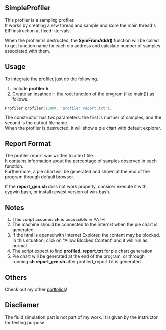 ## SimpleProfiler

This profiler is a sampling profiler.  
It works by creating a new thread and sample and store the main thread's EIP instruction at fixed intervals.  

When the profiler is destructed, the **SymFromAddr()** function will be called to get function name for each eip address and calculate number of samples associated with them.

## Usage

To integrate the profiler, just do the following.
1. Include **profiler.h**
2. Create an insatnce in the root function of the program (like main()) as follows.  
```c++
Profiler profiler(10000, "profiler_report.txt");  
```
The constructor has two parameters: the first is number of samples, and the second is the output file name.   
When the profiler is destructed, it will show a pie chart with default explorer.

## Report Format
The profiler report was written to a text file.  
It contains information about the percentage of samples observed in each function.  
Furthermore, a pie chart will be generated and shown at the end of the program through default browser.

If the **report_gen.sh** does not work properly, consider execute it with cygwin bash, or install newest version of win-bash.

## Notes
1. This script assumes **sh** is accessible in PATH
2. The machine should be connected to the internet when the pie chart is generated
3. If the html is opened with Internet Explorer, the content may be blocked. In this situation, click on "Allow Blocked Content" and it will run as normal.
4. The script expect to find **profiled_report.txt** for pie chart generation
5. Pie chart will be generated at the end of the program, or through running **sh report_gen.sh** after profiled_report.txt is generated.

## Others
Check out my other [portfolios](http://seanshih.com)! 

## Discliamer

The fluid simulation part is not part of my work.  It is given by the instructor for testing purpose.

